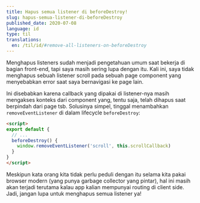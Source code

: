 ```yaml
---
title: Hapus semua listener di beforeDestroy!
slug: hapus-semua-listener-di-beforeDestroy
published_date: 2020-07-08
language: id
type: til
translations:
  en: /til/id/#remove-all-listeners-on-beforeDestroy
---
```


Menghapus listeners sudah menjadi pengetahuan umum saat bekerja di bagian front-end, tapi saya masih sering lupa dengan itu. Kali ini, saya tidak menghapus sebuah listener scroll pada sebuah page component yang menyebabkan error saat saya bernavigasi ke page lain.

Ini disebabkan karena callback yang dipakai di listener-nya masih mengakses konteks dari component yang, tentu saja, telah dihapus saat berpindah dari page tsb. Solusinya simpel, tinggal menambahkan `removeEventListener` di dalam lifecycle `beforeDestroy`:

``` html
<script>
export default {
  // ...
  beforeDestroy() {
    window.removeEventListener('scroll', this.scrollCallback)
  }
}
</script>
```

Meskipun kata orang kita tidak perlu peduli dengan itu selama kita pakai browser modern (yang punya garbage collector yang pintar), hal ini masih akan terjadi terutama kalau app kalian mempunyai routing di client side. Jadi, jangan lupa untuk menghapus semua listener ya!

